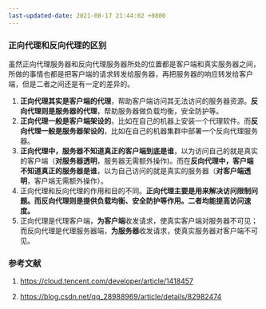 ```yaml
---
last-updated-date: 2021-08-17 21:44:02 +0800
---
```


### **正向代理和反向代理的区别**

虽然正向代理服务器和反向代理服务器所处的位置都是客户端和真实服务器之间，所做的事情也都是把客户端的请求转发给服务器，再把服务器的响应转发给客户端，但是二者之间还是有一定的差异的。

1. **正向代理其实是客户端的代理**，帮助客户端访问其无法访问的服务器资源。**反向代理则是服务器的代理**，帮助服务器做负载均衡，安全防护等。
2. **正向代理一般是客户端架设的**，比如在自己的机器上安装一个代理软件。而**反向代理一般是服务器架设的**，比如在自己的机器集群中部署一个反向代理服务器。
3. **正向代理中，服务器不知道真正的客户端到底是谁**，以为访问自己的就是真实的客户端（**对服务器透明**，服务器无需额外操作)。而在**反向代理中，客户端不知道真正的服务器是谁**，以为自己访问的就是真实的服务器（**对客户端透明**，客户端无需额外操作）。
4. 正向代理和反向代理的作用和目的不同。**正向代理主要是用来解决访问限制问题。而反向代理则是提供负载均衡、安全防护等作用。二者均能提高访问速度。**
5. 正向代理是代理客户端，**为客户端**收发请求，使真实客户端对服务器不可见；而反向代理是代理服务器端，**为服务器**收发请求，使真实服务器对客户端不可见。

### 参考文献

1. <https://cloud.tencent.com/developer/article/1418457>

2. <https://blog.csdn.net/qq_28988969/article/details/82982474>